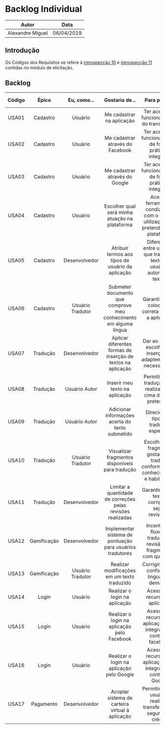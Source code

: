 # Backlog Individual

|  Autor | Data |
| --- | --- |
| Alexandre Miguel | 06/04/2019 |

## Introdução

Os Códigos dos Requisitos se refere à [introspecção 10](../../../requisitos/elicitacao/instrospeccao#introspeccao-10) e [introspecção 11](../../../requisitos/elicitacao/instrospeccao#introspeccao-11) contidas no módulo de elicitação.

## Backlog

|  Código | Épico | Eu, como... | Gostaria de... | Para poder... | Priorização | Requisito Associado |
| :---: | :---: | :---: | :---: | :---: | :---: | :---: |
|  USA01 | Cadastro | Usuário | Me cadastrar na aplicação | Ter acesso às funcionalidades do translate.me | Must | [INT10.1](../../../requisitos/elicitacao/instrospeccao#introspeccao-10) |
|  USA02 | Cadastro | Usuário | Me cadastrar através do Facebook | Ter acesso às funcionalidades de forma prática e integrada | Should | [INT10.2](../../../requisitos/elicitacao/instrospeccao#introspeccao-10) |
|  USA03 | Cadastro | Usuário | Me cadastrar através do Google | Ter acesso às funcionalidades de forma prática e integrada | Should | [INT10.3](../../../requisitos/elicitacao/instrospeccao#introspeccao-10) |
|  USA04 | Cadastro | Usuário | Escolher qual será minha atuação na plataforma | Acessar ferramentas condizentes com o tipo de utilização que pretendo ter da plataforma | Must | [INT10.04, INT10.5, INT10.6](../../../requisitos/elicitacao/instrospeccao#introspeccao-10) |
|  USA05 | Cadastro | Desenvolvedor | Atribuir termos aos tipos de usuário da aplicação | Diferenciar entre usuários que traduzem textos e usuários autores de textos | Must | [INT10.4, INT10.5, INT10.6](../../../requisitos/elicitacao/instrospeccao#introspeccao-10) |
|  USA06 | Cadastro | Usuário Tradutor | Submeter documento que comprove meu conhecimento em alguma língua  | Garantir minha colocação correta perante a aplicação | Must | [INT11.1](../../../requisitos/elicitacao/instrospeccao#introspeccao-11) |
|  USA07 | Tradução | Desenvolvedor | Aplicar diferentes formas de inserção de textos na aplicação | Dar ao usuário escolhas de inserção se adaptem a suas necessidades | Should | INT10.8 |
|  USA08 | Tradução | Usuário Autor | Inserir meu texto na aplicação | Permitir que a tradução seja realizada em cima do texto pretendido | Must | [INT10.7](../../../requisitos/elicitacao/instrospeccao#introspeccao-10) |
|  USA09 | Tradução | Usuário Autor | Adicionar informações acerta do texto submetido | Direcionar o tipo de tradução esperado  | Must | [INT10.15, INT10.18](../../../requisitos/elicitacao/instrospeccao#introspeccao-10) |
|  USA10 | Tradução | Usuário Tradutor | Visualizar fragmentos disponíveis para tradução | Escolher qual fragmento gostaria de traduzir conforme meus conhecimentos e habilidades | Must | [INT11.3](../../../requisitos/elicitacao/instrospeccao#introspeccao-11) |
|  USA11 | Tradução | Desenvolvedor | Limitar a quantidade de correções pelas revisões realizadas | Garantir que os textos corrigidos sejam revisados | Must | [INT10.8](../../../requisitos/elicitacao/instrospeccao#introspeccao-10) |
|  USA12 | Gamificação | Desenvolvedor | Implementar sistema de pontuação para usuários tradutores | Incentivar o fluxo de tradução e revisão dos fragmentos com qualidade | Must | [INT11.4, INT11.6, INT11.8, INT11.9, INT11.10](../../../requisitos/elicitacao/instrospeccao#introspeccao-11) |
|  USA13 | Gamificação | Usuário Tradutor | Realizar modificações em um texto traduzido | Corrigir o texto conforme a linguagem demanda | Should | [INT11.12](../../../requisitos/elicitacao/instrospeccao#introspeccao-11) |
|  USA14 | Login | Usuário | Realizar o login na aplicação | Acessar os recursos da aplicação | Must | [INT11.12](../../../requisitos/elicitacao/instrospeccao#introspeccao-11) |
|  USA15 | Login | Usuário | Realizar o login na aplicação pelo Facebook | Acessar os recursos da aplicação com integração à conta do facebook | Should | [INT11.13](../../../requisitos/elicitacao/instrospeccao#introspeccao-11) |
|  USA16 | Login | Usuário | Realizar o login na aplicação pelo Google | Acessar os recursos da aplicação com integração à conta do Google | Should | [INT11.14](../../../requisitos/elicitacao/instrospeccao#introspeccao-11) |
|  USA17 | Pagamento | Desenvolvedor | Acoplar sistema de carteira virtual à aplicação | Permitir que os usuários realizem transferências seguras de crédito | Would | [INT11.6](../../../requisitos/elicitacao/instrospeccao#introspeccao-11) |
